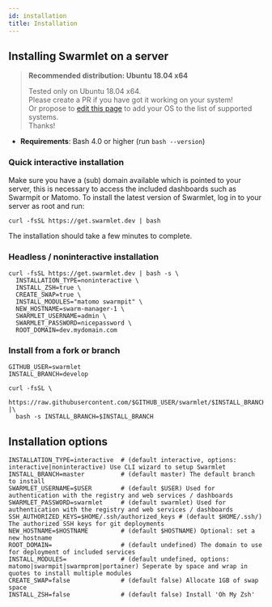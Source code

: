 ```yaml
---
id: installation
title: Installation
---
```


## Installing Swarmlet on a server

> **Recommended distribution: Ubuntu 18.04 x64**
>
> Tested only on Ubuntu 18.04 x64.  
> Please create a PR if you have got it working on your system!  
> Or propose to [edit this page](https://github.com/swarmlet/swarmlet-website/edit/master/docs/getting-started/installation.md) to add your OS to the list of supported systems.  
> Thanks!

- **Requirements**: Bash 4.0 or higher (run `bash --version`)

### Quick interactive installation

Make sure you have a (sub) domain available which is pointed to your server, this is necessary to access the included dashboards such as Swarmpit or Matomo.
To install the latest version of Swarmlet, log in to your server as root and run:

```shell
curl -fsSL https://get.swarmlet.dev | bash
```

The installation should take a few minutes to complete.

### Headless / noninteractive installation

```shell
curl -fsSL https://get.swarmlet.dev | bash -s \
  INSTALLATION_TYPE=noninteractive \
  INSTALL_ZSH=true \
  CREATE_SWAP=true \
  INSTALL_MODULES="matomo swarmpit" \
  NEW_HOSTNAME=swarm-manager-1 \
  SWARMLET_USERNAME=admin \
  SWARMLET_PASSWORD=nicepassword \
  ROOT_DOMAIN=dev.mydomain.com
```

### Install from a fork or branch

```shell
GITHUB_USER=swarmlet
INSTALL_BRANCH=develop

curl -fsSL \
  https://raw.githubusercontent.com/$GITHUB_USER/swarmlet/$INSTALL_BRANCH/install |\
  bash -s INSTALL_BRANCH=$INSTALL_BRANCH
```

## Installation options

```shell
INSTALLATION_TYPE=interactive  # (default interactive, options: interactive|noninteractive) Use CLI wizard to setup Swarmlet
INSTALL_BRANCH=master          # (default master) The default branch to install
SWARMLET_USERNAME=$USER        # (default $USER) Used for authentication with the registry and web services / dashboards
SWARMLET_PASSWORD=swarmlet     # (default swarmlet) Used for authentication with the registry and web services / dashboards
SSH_AUTHORIZED_KEYS=$HOME/.ssh/authorized_keys # (default $HOME/.ssh/) The authorized SSH keys for git deployments
NEW_HOSTNAME=$HOSTNAME         # (default $HOSTNAME) Optional: set a new hostname
ROOT_DOMAIN=                   # (default undefined) The domain to use for deployment of included services
INSTALL_MODULES=               # (default undefined, options: matomo|swarmpit|swarmprom|portainer) Seperate by space and wrap in quotes to install multiple modules
CREATE_SWAP=false              # (default false) Allocate 1GB of swap space
INSTALL_ZSH=false              # (default false) Install 'Oh My Zsh'
```
